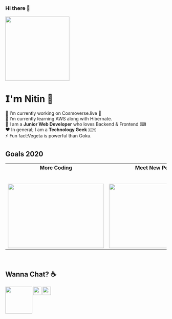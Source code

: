 ### Hi there 👋

<!--
**ng29/ng29** is a ✨ _special_ ✨ repository because its `README.md` (this file) appears on your GitHub profile.

Here are some ideas to get you started:

- 🔭 I’m currently working on Cosmoverse.live
- 🌱 I’m currently learning AWS along with Hibernate.
- 👯 I’m looking to collaborate on ...
- 🤔 I’m looking for help with ...
- 💬 Ask me about ...
- 😄 Pronouns: ...
-->


<p>
  <img src="https://media.giphy.com/media/bcKmIWkUMCjVm/giphy.gif" width="200px"></p>

  # 𝗜'𝗺 Nitin 🦄

🔭 I’m currently working on Cosmoverse.live 🚀 <br>
🌱 I’m currently learning AWS along with Hibernate. <br>
🚀 I am a **Junior Web Developer** who loves Backend & Frontend ⌨ <br>
❤ In general; I am a **Technology Geek**  🇨🇾 <br>
⚡ Fun fact:Vegeta is powerful than Goku.<br>


## Goals 2020

<table>
  <tbody>
    <tr valign="top">
      <td width="20%" align="center">
        <span><strong>More Coding</strong></span><br><br><br>
        <img height="200px" src="https://media.giphy.com/media/fAnzw6YK33jMwzp5wp/giphy.gif" width="300px">
      </td>
      <td width="20%" align="center">
        <span><strong>Meet New People</strong></span><br><br><br>
        <img height="200px" src="https://media.giphy.com/media/3o7abBphHJngINCHio/giphy.gif" width="300px">
      </td>
      <td width="20%" align="center">
        <span><strong>Watching Anime</strong></span><br><br><br>
        <img height="200px" src="https://giphy.com/gifs/body-8H38N3BvDUzkc" width="300px">
      </td>
      </tbody>
</table>

<br>

## Wanna Chat? ☕

  <a href="https://www.linkedin.com/in/ng2906/">
    <img align="left" width="84px" src="https://cdn.svgporn.com/logos/linkedin.svg" />
  </a>
  <a href="https://twitter.com/n_g_29">
    <img align="left" width="26px" src="https://cdn.svgporn.com/logos/twitter.svg" />
  </a>
  <a href="mailto:nitingupta2906@gmail.com">
    <img align="left" width="26px" src="https://cdn.svgporn.com/logos/google-gmail.svg" />
  </a>


